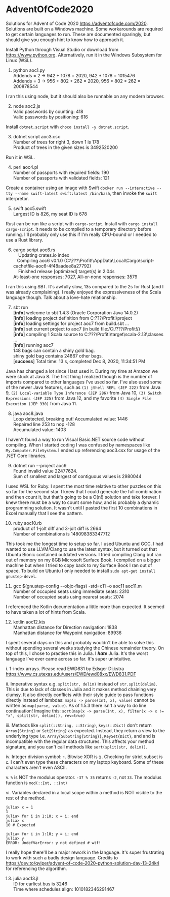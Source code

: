 # AdventOfCode2020
Solutions for Advent of Code 2020 https://adventofcode.com/2020. Solutions are built on a Windows machine.
Some workarounds are required to get certain languages to run. These are documented sparingly, but should
give you enough hint to know how to approach it.

Install Python through Visual Studio or download from https://www.python.org. Alternatively, run it in
the Windows Subsystem for Linux (WSL).

1. python aoc1.py  
Addends = 2 -> 942 + 1078 = 2020, 942 * 1078 = 1015476  
Addends = 3 -> 956 + 802 + 262 = 2020, 956 * 802 * 262 = 200878544

I ran this using node, but it should also be runnable on any modern browser.

2. node aoc2.js  
Valid passwords by counting: 418  
Valid passwords by positioning: 616

Install `dotnet.script` with `choco install -y dotnet.script`.

3. dotnet script aoc3.csx  
Number of trees for right 3, down 1 is 178  
Product of trees in the given sizes is 3492520200

Run it in WSL.

4. perl aoc4.pl  
Number of passports with required fields: 190  
Number of passports with validated fields: 121

Create a container using an image with Swift `docker run --interactive --tty --name swift-latest swift:latest /bin/bash`,
then invoke the `swift` interpretor.

5. swift aoc5.swift  
Largest ID is 826, my seat ID is 678  

Rust can be run like a script with `cargo-script`. Install with `cargo install cargo-script`.
It needs to be compiled to a temporary directory before running. I'll probably only use this if I'm really CPU-bound
or I needed to use a Rust library.

6. cargo script aoc6.rs  
&nbsp;&nbsp;&nbsp;&nbsp;Updating crates.io index  
&nbsp;&nbsp;&nbsp;Compiling aoc6 v0.1.0 (C:\\???\Profit!\AppData\Local\Cargo\script-cache\file-aoc6-4f48aadee8a27792)  
&nbsp;&nbsp;&nbsp;&nbsp;Finished release \[optimized\] target(s) in 2.04s  
At-least-one responses: 7027, All-or-none responses: 3579

I ran this using SBT. It's awfully slow, 13s compared to the 2s for Rust (and I was already complaining). I really enjoyed
the expressiveness of the Scala language though. Talk about a love-hate relationship.

7. sbt run  
[**info**] welcome to sbt 1.4.3 (Oracle Corporation Java 14.0.2)  
[**info**] loading project definition from C:\???\Profit!\project  
[**info**] loading settings for project aoc7 from build.sbt ...  
[**info**] set current project to aoc7 (in build file:/C:/???/Profit!/)  
[**info**] compiling 1 Scala source to C:\???\Profit!\target\scala-2.13\classes ...  
[**info**] running aoc7  
148 bags can contain a shiny gold bag.  
shiny gold bag contains 24867 other bags.  
[**success**] Total time: 13 s, completed Dec 8, 2020, 11:34:51 PM

Java has changed a lot since I last used it. During my time at Amazon we were stuck at Java 8. The first thing I realized
though is the number of imports compared to other languages I've used so far. I've also used some of the newer Java
features, such as `(1) jShell REPL (JEP 222)` from Java 9, `(2) Local-variable Type Inference
(JEP 286)` from Java 10, `(3) Switch Expressions (JEP 325)` from Java 12, and my favorite `(4) Single File
Execution (JEP 330)` from Java 11.

8. java aoc8.java  
Loop detected, breaking out! Accumulated value: 1446  
Repaired line 253 to nop -128  
Accumulated value: 1403  

I haven't found a way to run Visual Basic.NET source code without compiling. When I started coding I was confused by
namespaces like `My.Computer.FileSystem`. I ended up referencing aoc3.csx for usage of the .NET Core libraries.

9. dotnet run --project aoc9  
Found invalid value 22477624.  
Sum of smallest and largest of contiguous values is 2980044

I used WSL for Ruby. I spent the most time relative to other puzzles on this so far for the second star.
I knew that I could generate the full combination and then count it, but that's going to be a O(n!) solution and take forever.
I knew there must be a way to count some how, and is probably a dynamic programming solution. It wasn't until I pasted the
first 10 combinations in Excel manually that I see the pattern.

10. ruby aoc10.rb  
product of 1-jolt diff and 3-jolt diff is 2664  
Number of combinations is 148098383347712

This took me the longest time to setup so far. I used Ubuntu and GCC. I had wanted to use LLVM/Clang to use the latest syntax,
but it turned out that Ubuntu Bionic contained outdated versions. I tried compiling Clang but ran out of memory on my
8GB Microsoft Surface Book. I compiled on a bigger machine but when I tried to copy back to my Surface Book I ran out of space.
To build on Ubuntu I only needed to install `sudo apt-get install gnustep-devel`.

11. gcc $(gnustep-config --objc-flags) -std=c11 -o aoc11 aoc11.m  
Number of occupied seats using immediate seats: 2310  
Number of occupied seats using nearest seats: 2074

I referenced the Kotlin documentation a little more than expected. It seemed to have taken a lot of hints from Scala.

12. kotlin aoc12.kts  
Manhattan distance for Direction navigation: 1838  
Manhattan distance for Waypoint navigation: 89936  

I spent several days on this and probably wouldn't be able to solve this without spending several weeks studying the Chinese
remainder theory. On top of this, I chose to practise this in Julia. I ***hate*** Julia. It's the worst language I've ever
came across so far. It's super unintuitive.

i. 1-index arrays. Please read EWD831 by Edsger Dijkstra https://www.cs.utexas.edu/users/EWD/ewd08xx/EWD831.PDF

ii. Imperative syntax e.g. `split(str, delim)` instead of `str.split(delim)`. This is due to lack of classes in Julia and it makes
method chaining very clumsy. It also directly conflicts with their style guide to pass functions directly instead of lambdas:
`map(x -> parse(Int, x), value)` cannot be written as `map(parse, value)`. As of 1.5.3 there isn't a way to do line continuation!
Imagine this: `sort(map(x -> parse(Int, x), filter(x -> x != "x", split(str, delim))), rev=true)`

iii. Methods like `split(::String, ::String)`, `keys(::Dict)` don't return `Array{String}` or `Set{String}` as expected. Instead,
they return a view to the underlying type i.e. `Array{SubString{String}}`, `KeySet{Dict}`, and and is incompatible with the regular
data structures. This affects your method signature, and you can't call methods like `sort(split(str, delim))`.

iv. Integer division symbol: `÷`. Bitwise XOR is `⊻`. Checking for strict subset is `⊊`. I can't even type these characters on my laptop
keyboard. Some of these characters aren't even ASCII.

v. `%` is NOT the modulus operator. `-37 % 35` returns `-2`, not `33`. The modulus function is `mod(::Int, ::Int)`

vi. Variables declared in a local scope within a method is NOT visible to the rest of the method.
```
julia> x = 1
1
julia> for i in 1:10; x = i; end
julia> x
10 # Expected

julia> for i in 1:10; y = i; end
julia> y
ERROR: UndefVarError: y not defined # wtf!
```

I really hope there'll be a major rework in the language. It's super frustrating to work with such a badly design language.
Credits to https://dev.to/qviper/advent-of-code-2020-python-solution-day-13-24k4 for referencing the algorithm.

13. julia aoc13.jl  
ID for earliest bus is 3246  
Time where schedules align: 1010182346291467